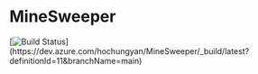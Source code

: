 # MineSweeper
[![Build Status](https://dev.azure.com/hochungyan/MineSweeper/_apis/build/status/MineSweeper-ASP.NET%20Core%20(.NET%20Framework)-CI?branchName=main)](https://dev.azure.com/hochungyan/MineSweeper/_build/latest?definitionId=11&branchName=main)
